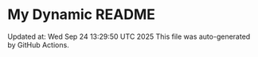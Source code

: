 # My Dynamic README
Updated at: Wed Sep 24 13:29:50 UTC 2025
This file was auto-generated by GitHub Actions.
